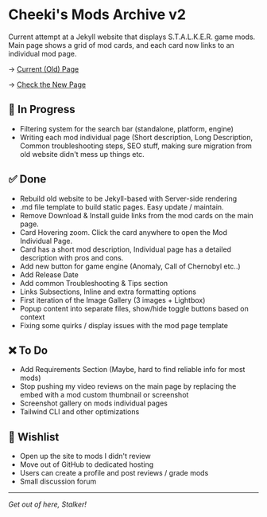 # Cheeki's Mods Archive v2
Current attempt at a Jekyll website that displays S.T.A.L.K.E.R. game mods. Main page shows a grid of mod cards, and each card now links to an individual mod page.

→ [Current (Old) Page](https://www.cheeki.zone/)   

→ [Check the New Page](https://cheekitos.github.io/CSMA/)

## 🚧 In Progress

- Filtering system for the search bar (standalone, platform, engine)
- Writing each mod individual page (Short description, Long Description, Common troubleshooting steps, SEO stuff, making sure migration from old website didn't mess up things etc.

## ✅ Done
- Rebuild old website to be Jekyll-based with Server-side rendering
- .md file template to build static pages. Easy update / maintain.
- Remove Download & Install guide links from the mod cards on the main page.
- Card Hovering zoom. Click the card anywhere to open the Mod Individual Page.
- Card has a short mod description, Individual page has a detailed description with pros and cons.
- Add new button for game engine (Anomaly, Call of Chernobyl etc..)
- Add Release Date
- Add common Troubleshooting & Tips section
- Links Subsections, Inline and extra formatting options
- First iteration of the Image Gallery (3 images + Lightbox)
- Popup content into separate files, show/hide toggle buttons based on context
- Fixing some quirks / display issues with the mod page template

## ❌ To Do
- Add Requirements Section (Maybe, hard to find reliable info for most mods)
- Stop pushing my video reviews on the main page by replacing the embed with a mod custom thumbnail or screenshot
- Screenshot gallery on mods individual pages
- Tailwind CLI and other optimizations

## 🌟 Wishlist 
- Open up the site to mods I didn't review 
- Move out of GitHub to dedicated hosting
- Users can create a profile and post reviews / grade mods
- Small discussion forum

---
*Get out of here, Stalker!*
